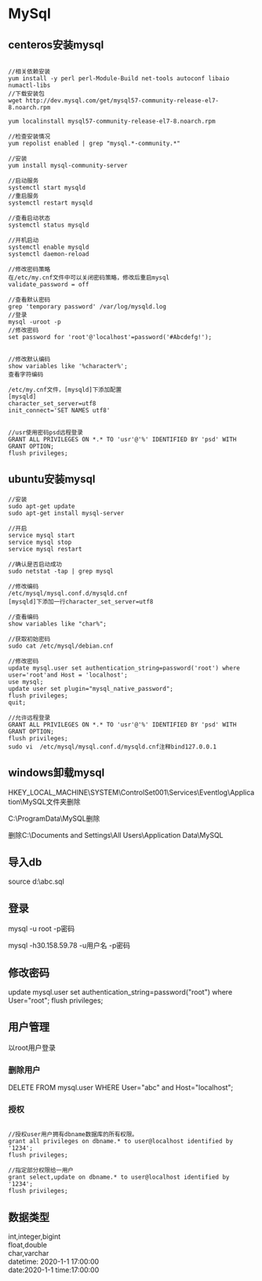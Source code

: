 # MySql

## centeros安装mysql

```

//相关依赖安装
yum install -y perl perl-Module-Build net-tools autoconf libaio numactl-libs 
//下载安装包
wget http://dev.mysql.com/get/mysql57-community-release-el7-8.noarch.rpm

yum localinstall mysql57-community-release-el7-8.noarch.rpm

//检查安装情况
yum repolist enabled | grep "mysql.*-community.*"

//安装
yum install mysql-community-server

//启动服务
systemctl start mysqld
//重启服务
systemctl restart mysqld

//查看启动状态
systemctl status mysqld

//开机启动
systemctl enable mysqld
systemctl daemon-reload

//修改密码策略
在/etc/my.cnf文件中可以关闭密码策略，修改后重启mysql
validate_password = off

//查看默认密码
grep 'temporary password' /var/log/mysqld.log
//登录
mysql -uroot -p
//修改密码
set password for 'root'@'localhost'=password('#Abcdefg!');


//修改默认编码
show variables like '%character%';
查看字符编码

/etc/my.cnf文件，[mysqld]下添加配置
[mysqld]
character_set_server=utf8
init_connect='SET NAMES utf8'


//usr使用密码psd远程登录
GRANT ALL PRIVILEGES ON *.* TO 'usr'@'%' IDENTIFIED BY 'psd' WITH GRANT OPTION;
flush privileges;
```
## ubuntu安装mysql

```
//安装
sudo apt-get update 
sudo apt-get install mysql-server

//开启
service mysql start
service mysql stop
service mysql restart

//确认是否启动成功
sudo netstat -tap | grep mysql

//修改编码
/etc/mysql/mysql.conf.d/mysqld.cnf
[mysqld]下添加一行character_set_server=utf8

//查看编码
show variables like "char%";

//获取初始密码
sudo cat /etc/mysql/debian.cnf

//修改密码
update mysql.user set authentication_string=password('root') where user='root'and Host = 'localhost';
use mysql;
update user set plugin="mysql_native_password";
flush privileges;
quit;

//允许远程登录
GRANT ALL PRIVILEGES ON *.* TO 'usr'@'%' IDENTIFIED BY 'psd' WITH GRANT OPTION;
flush privileges;
sudo vi  /etc/mysql/mysql.conf.d/mysqld.cnf注释bind127.0.0.1
```

## windows卸载mysql

HKEY_LOCAL_MACHINE\\SYSTEM\\ControlSet001\\Services\\Eventlog\\Application\\MySQL文件夹删除

C:\\ProgramData\\MySQL删除

删除C:\\Documents and Settings\\All Users\\Application Data\\MySQL


## 导入db

source d:\\abc.sql

## 登录

mysql -u root -p密码

mysql -h30.158.59.78 -u用户名 -p密码


## 修改密码

update mysql.user set authentication_string=password("root") where User="root";
flush privileges;

## 用户管理

以root用户登录

### 删除用户

DELETE FROM mysql.user WHERE User="abc" and Host="localhost";

### 授权

```

//授权user用户拥有dbname数据库的所有权限。
grant all privileges on dbname.* to user@localhost identified by '1234';
flush privileges;

//指定部分权限给一用户
grant select,update on dbname.* to user@localhost identified by '1234';
flush privileges;

```

## 数据类型

int,integer,bigint  
float,double  
char,varchar  
datetime: 2020-1-1 17:00:00  
date:2020-1-1
time:17:00:00
